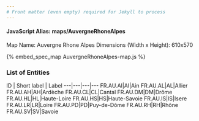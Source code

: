 ```yaml
---
# Front matter (even empty) required for Jekyll to process
---
```


#### JavaScript Alias: maps/AuvergneRhoneAlpes

Map Name: Auvergne Rhone Alpes
Dimensions (Width x Height): 610x570



{% embed_spec_map AuvergneRhoneAlpes-map.js %}

### List of Entities

ID | Short label | Label
---|---|---|---
FR.AU.AI|AI|Ain
FR.AU.AL|AL|Allier
FR.AU.AH|AH|Ardèche
FR.AU.CL|CL|Cantal
FR.AU.DM|DM|Drôme
FR.AU.HL|HL|Haute-Loire
FR.AU.HS|HS|Haute-Savoie
FR.AU.IS|IS|Isere
FR.AU.LR|LR|Loire
FR.AU.PD|PD|Puy-de-Dôme
FR.AU.RH|RH|Rhône
FR.AU.SV|SV|Savoie